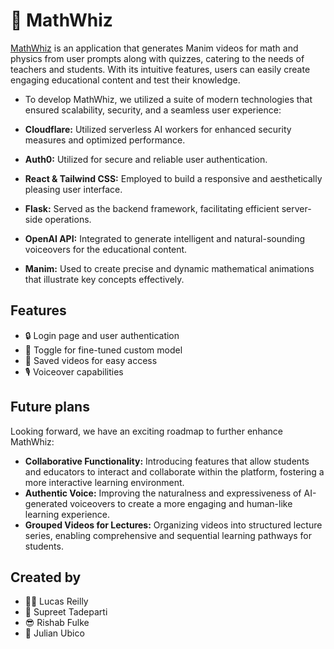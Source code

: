 # 🧠 MathWhiz

[MathWhiz](https://mathwhiz.biz) is an application that generates Manim videos for math and physics from user prompts along with quizzes, catering to the needs of teachers and students. With its intuitive features, users can easily create engaging educational content and test their knowledge.

- To develop MathWhiz, we utilized a suite of modern technologies that ensured scalability, security, and a seamless user experience:

- **Cloudflare:** Utilized serverless AI workers for enhanced security measures and optimized performance.
- **Auth0:** Utilized for secure and reliable user authentication.
- **React & Tailwind CSS:** Employed to build a responsive and aesthetically pleasing user interface.
- **Flask:** Served as the backend framework, facilitating efficient server-side operations.
- **OpenAI API:** Integrated to generate intelligent and natural-sounding voiceovers for the educational content.
- **Manim:** Used to create precise and dynamic mathematical animations that illustrate key concepts effectively.

## Features

- 🔒 Login page and user authentication
- 🔁 Toggle for fine-tuned custom model
- 💾 Saved videos for easy access
- 🎙️ Voiceover capabilities

## Future plans
Looking forward, we have an exciting roadmap to further enhance MathWhiz:

- **Collaborative Functionality:** Introducing features that allow students and educators to interact and collaborate within the platform, fostering a more interactive learning environment.
- **Authentic Voice:** Improving the naturalness and expressiveness of AI-generated voiceovers to create a more engaging and human-like learning experience.
- **Grouped Videos for Lectures:** Organizing videos into structured lecture series, enabling comprehensive and sequential learning pathways for students.

## Created by

- 🧖‍♂️ Lucas Reilly
- 🏓 Supreet Tadeparti
- 😎 Rishab Fulke
- 🦠 Julian Ubico

